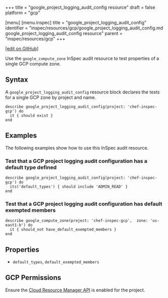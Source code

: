 +++
title = "google_project_logging_audit_config resource"
draft = false
platform = "gcp"

[menu]
  [menu.inspec]
    title = "google_project_logging_audit_config"
    identifier = "inspec/resources/gcp/google_project_logging_audit_config.md google_project_logging_audit_config resource"
    parent = "inspec/resources/gcp"
+++

[\[edit on GitHub\]](https://github.com/inspec/inspec/blob/master/www/content/inspec/resources/google_project_logging_audit_config.md)

Use the `google_compute_zone` InSpec audit resource to test properties of a single GCP compute zone.

## Syntax

A `google_project_logging_audit_config` resource block declares the tests for a single GCP zone by project and name.

    describe google_project_logging_audit_config(project: 'chef-inspec-gcp') do
      it { should exist }
    end

## Examples

The following examples show how to use this InSpec audit resource.

### Test that a GCP project logging audit configuration has a default type defined

    describe google_project_logging_audit_config(project: 'chef-inspec-gcp') do
      its('default_types') { should include 'ADMIN_READ' }
    end

### Test that a GCP project logging audit configuration has default exempted members

    describe google_compute_zone(project: 'chef-inspec-gcp',  zone: 'us-east1-b') do
      it { should_not have_default_exempted_members }
    end

## Properties

- `default_types`, `default_exempted_members`

## GCP Permissions

Ensure the [Cloud Resource Manager API](https://console.cloud.google.com/apis/library/cloudresourcemanager.googleapis.com/) is enabled for the project.
